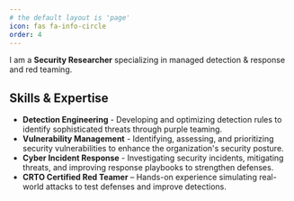 ```yaml
---
# the default layout is 'page'
icon: fas fa-info-circle
order: 4
---
```


I am a **Security Researcher** specializing in managed detection & response and red teaming.

## Skills & Expertise
- **Detection Engineering** -  Developing and optimizing detection rules to identify sophisticated threats through purple teaming.
- **Vulnerability Management** - Identifying, assessing, and prioritizing security vulnerabilities to enhance the organization's security posture.
- **Cyber Incident Response** - Investigating security incidents, mitigating threats, and improving response playbooks to strengthen defenses.
- **CRTO Certified Red Teamer** – Hands-on experience simulating real-world attacks to test defenses and improve detections.
